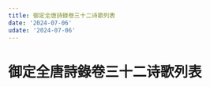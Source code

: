 ```yaml
---
title: 御定全唐詩錄卷三十二诗歌列表
date: '2024-07-06'
udate: '2024-07-06'
---
```

# 御定全唐詩錄卷三十二诗歌列表

<PoemList :list="poems" :authorMap="authorMap" :chapternum="32" />

<script setup>
const chapter = '卷三十二';
import poems from '/data/qtsl/卷三十二/poems.json'
import authorMap from '/data/qtsl/卷三十二/author.json'
</script>
